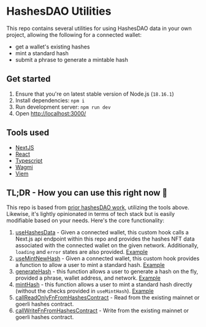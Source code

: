 # HashesDAO Utilities
This repo contains several utilities for using HashesDAO data in your own project, allowing the following for a connected wallet:
- get a wallet's existing hashes
- mint a standard hash
- submit a phrase to generate a mintable hash

## Get started
1. Ensure that you're on latest stable version of Node.js (`18.16.1`)
1. Install dependencies: `npm i` 
1. Run development server: `npm run dev`
1. Open [http://localhost:3000/](http://localhost:3000/)

## Tools used
- [NextJS](https://nextjs.org/)
- [React](https://reactjs.org/)
- [Typescript](https://www.typescriptlang.org/)
- [Wagmi](https://wagmi.sh/)
- [Viem](https://viem.sh/)

## TL;DR - How you can use this right now 🚀
This repo is based from [prior hashesDAO work](https://github.com/hashesDAO/editor), utilizing the tools above. Likewise, it's lightly opinionated in terms of tech stack but is easily modifiable based on your needs. Here's the core functionality:

1. [useHashesData](https://github.com/hashesDAO/nextjs-utils/blob/main/app/hooks/useHashesData.ts) - Given a connected wallet, this custom hook calls a Next.js api endpoint within this repo and provides the hashes NFT data associated with the connected wallet on the given network. Additionally, `loading` and `error` states are also provided. [Example](https://github.com/hashesDAO/editor/blob/main/app/components/Dashboard/HashSelect/HashSelectSection.tsx#L49)
2. [useMintNewHash](https://github.com/hashesDAO/nextjs-utils/blob/main/app/hooks/useMintNewHash.ts) - Given a connected wallet, this custom hook provides a function to allow a user to mint a standard hash. [Example](https://github.com/hashesDAO/editor/blob/main/app/components/Dashboard/buttons/Mint.tsx#L9)
3. [generateHash](https://github.com/hashesDAO/nextjs-utils/blob/main/app/util/hashActions.ts#L5) - this function allows a user to generate a hash on the fly, provided a phrase, wallet address, and network. [Example](https://github.com/hashesDAO/editor/blob/main/app/components/Dashboard/HashSelect/GenerateHashForm.tsx#L33)
4. [mintHash](https://github.com/hashesDAO/nextjs-utils/blob/main/app/util/hashActions.ts#L14) - this function allows a user to mint a standard hash directly (without the checks provided in `useMintHash`). [Example](https://github.com/hashesDAO/editor/blob/main/app/hooks/useMintNewHash.ts#L22)
5. [callReadOnlyFnFromHashesContract](https://github.com/hashesDAO/nextjs-utils/blob/main/app/util/index.ts#L30) - Read from the existing mainnet or goerli hashes contract.
6. [callWriteFnFromHashesContract](https://github.com/hashesDAO/nextjs-utils/blob/main/app/util/index.ts#L50) - Write from the existing mainnet or goerli hashes contract.
